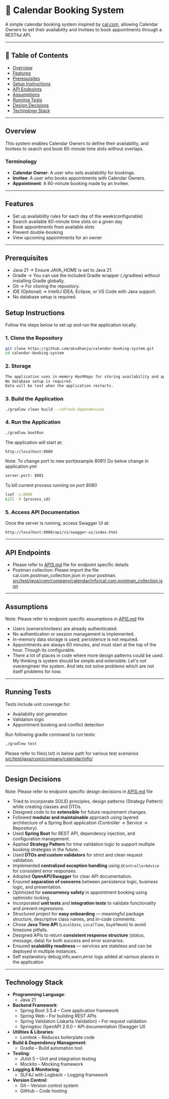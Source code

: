 
# 📅 Calendar Booking System

A simple calendar booking system inspired by [cal.com](https://cal.com), allowing Calendar Owners to set their availability and Invitees to book appointments through a RESTful API.

---

## 🧾 Table of Contents

- [Overview](#Overview)
- [Features](#Features)
- [Prerequisites](#Prerequisites)
- [Setup Instructions](#Setup-Instructions)
- [API Endpoints](#api-endpoints)
- [Assumptions](#overall-assumptions)
- [Running Tests](#running-tests)
- [Design Decisions](#design-decisions)
- [Technology Stack](#technology-stack)

---

## Overview

This system enables Calendar Owners to define their availability, and Invitees to search and book 60-minute time slots without overlaps.

### Terminology

- **Calendar Owner**: A user who sets availability for bookings.
- **Invitee**: A user who books appointments with Calendar Owners.
- **Appointment**: A 60-minute booking made by an Invitee.

---

## Features

- Set up availability rules for each day of the week(configurable)
- Search available 60-minute time slots on a given day
- Book appointments from available slots
- Prevent double-booking
- View upcoming appointments for an owner

---

## Prerequisites
- Java 21 → Ensure JAVA_HOME is set to Java 21.
- Gradle → You can use the included Gradle wrapper (./gradlew) without installing Gradle globally.
- Git → For cloning the repository.
- IDE (Optional) → IntelliJ IDEA, Eclipse, or VS Code with Java support.
- No database setup is required.

## Setup Instructions

Follow the steps below to set up and run the application locally.

### 1. Clone the Repository
```bash
git clone https://github.com/aksdhanju/calendar-booking-system.git
cd calendar-booking-system
```

### 2. Storage
```bash
The application uses in-memory HashMaps for storing availability and appointment data.
No database setup is required.
Data will be lost when the application restarts.
```

### 3. Build the Application

```bash
./gradlew clean build --refresh-dependencies
```

### 4. Run the Application

```bash
./gradlew bootRun
```
The application will start at:
```bash
http://localhost:8080
```
Note: To change port to new port(example 8081)
Do below change in application.yml
```bash
server.port: 8081
```

To kill current process running on port 8080
```bash
lsof -i:8080
kill -9 {process_id}
```

### 5. Access API Documentation

Once the server is running, access Swagger UI at:

```
http://localhost:8080/api/v1/swagger-ui/index.html
```

---
## API Endpoints

- Please refer to [APIS.md](./APIS.md) file for endpoint specific details
- Postman collection: Please import the file cal.com.postman_collection.json in your postman. 
<a href="https://github.com/aksdhanju/calendar-booking-system/blob/main/src/test/java/com/company/calendar/info/cal.com.postman_collection.json" target="_blank">src/test/java/com/company/calendar/info/cal.com.postman_collection.json</a>

---

## Assumptions
Note: Please refer to endpoint specific assumptions in [APIS.md](./APIS.md) file

- Users (owners/invitees) are already authenticated.
- No authentication or session management is implemented.
- In-memory data storage is used; persistence is not required.
- Appointments are always 60 minutes, and must start at the top of the hour. Though its configurable.
- There a lot of places in code where more design patterns could be used. My thinking is system should be simple
and extensible. Let's not overengineer the system. And lets not solve problems which are not itself problems for now. 

---

## Running Tests

Tests include unit coverage for:
- Availability slot generation
- Validation logic
- Appointment booking and conflict detection

Run following gradle command to run tests:
```bash
./gradlew test
```

Please refer to files(.txt) in below path for various test scenarios
<a href="https://github.com/aksdhanju/calendar-booking-system/tree/main/src/test/java/com/company/calendar/info" target="_blank">src/test/java/com/company/calendar/info/</a>

---

## Design Decisions
Note: Please refer to endpoint specific design decisions in [APIS.md](./APIS.md) file

- Tried to incorporate SOLID principles, design patterns (Strategy Pattern) while creating classes and DTOs.
- Designed code to be **extensible** for future requirement changes.
- Followed **modular and maintainable** approach using layered architecture of a Spring Boot application (Controller → Service → Repository).
- Used **Spring Boot** for REST API, dependency injection, and configuration management.
- Applied **Strategy Pattern** for time validation logic to support multiple booking strategies in the future.
- Used **DTOs and custom validators** for strict and clean request validation.
- Implemented **centralized exception handling** using `@ControllerAdvice` for consistent error responses.
- Adopted **OpenAPI/Swagger** for clear API documentation.
- Ensured **separation of concerns** between persistence logic, business logic, and presentation.
- Optimized for **concurrency safety** in appointment booking using optimistic locking.
- Incorporated **unit tests** and **integration tests** to validate functionality and prevent regressions.
- Structured project for **easy onboarding** — meaningful package structure, descriptive class names, and in-code comments.
- Chose **Java Time API** (`LocalDate`, `LocalTime`, `DayOfWeek`) to avoid timezone pitfalls.
- Designed APIs to return **consistent response structure** (status, message, data) for both success and error scenarios.
- Ensured **scalability readiness** — services are stateless and can be deployed in multiple instances.
- Self explanatory debug,info,warn,error logs added at various places in the application

---

## Technology Stack

- **Programming Language**:
    - Java 21
- **Backend Framework**:
    - Spring Boot 3.5.4 – Core application framework
    - Spring Web – For building REST APIs
    - Spring Validation (Jakarta Validation) – For request validation
    - Springdoc OpenAPI 2.6.0 – API documentation (Swagger UI)
- **Utilities & Libraries**:
    - Lombok – Reduces boilerplate code
- **Build & Dependency Management**:
    - Gradle – Build automation tool
- **Testing**:
    - JUnit 5 – Unit and integration testing
    - Mockito – Mocking framework
- **Logging & Monitoring**:
  - SLF4J with Logback – Logging framework
- **Version Control**:
  - Git – Version control system 
  - GitHub – Code hosting